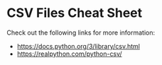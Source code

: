 # CSV Files Cheat Sheet

Check out the following links for more information:

- https://docs.python.org/3/library/csv.html
- https://realpython.com/python-csv/
